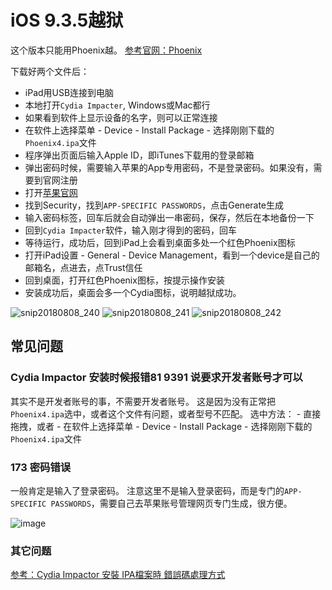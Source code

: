 # iOS 9.3.5越狱

这个版本只能用Phoenix越。
[参考官网：Phoenix](https://phoenixpwn.com/)

下载好两个文件后：
- iPad用USB连接到电脑
- 本地打开`Cydia Impacter`, Windows或Mac都行
- 如果看到软件上显示设备的名字，则可以正常连接
- 在软件上选择菜单 - Device - Install Package - 选择刚刚下载的`Phoenix4.ipa`文件
- 程序弹出页面后输入Apple ID，即iTunes下载用的登录邮箱
- 弹出密码时候，需要输入苹果的App专用密码，不是登录密码。如果没有，需要到官网注册
- 打开[苹果官网](https://appleid.apple.com/account/manage)
- 找到Security，找到`APP-SPECIFIC PASSWORDS`，点击Generate生成
- 输入密码标签，回车后就会自动弹出一串密码，保存，然后在本地备份一下
- 回到`Cydia Impacter`软件，输入刚才得到的密码，回车
- 等待运行，成功后，回到iPad上会看到桌面多处一个红色Phoenix图标
- 打开iPad设置 - General - Device Management，看到一个device是自己的邮箱名，点进去，点Trust信任
- 回到桌面，打开红色Phoenix图标，按提示操作安装
- 安装成功后，桌面会多一个Cydia图标，说明越狱成功。


![snip20180808_240](https://user-images.githubusercontent.com/14041622/43790913-99da15be-9aa6-11e8-8c34-539a23bde1e5.png)
![snip20180808_241](https://user-images.githubusercontent.com/14041622/43790914-9a402c3c-9aa6-11e8-9e56-7f33ca2d1715.png)
![snip20180808_242](https://user-images.githubusercontent.com/14041622/43790916-9aa712b2-9aa6-11e8-979e-5f872e814b8b.png)


## 常见问题
### Cydia Impactor 安装时候报错81 9391 说要求开发者账号才可以
其实不是开发者账号的事，不需要开发者账号。
这是因为没有正常把`Phoenix4.ipa`选中，或者这个文件有问题，或者型号不匹配。
选中方法：
    - 直接拖拽，或者
    - 在软件上选择菜单 - Device - Install Package - 选择刚刚下载的`Phoenix4.ipa`文件

### 173 密码错误
一般肯定是输入了登录密码。
注意这里不是输入登录密码，而是专门的`APP-SPECIFIC PASSWORDS`，需要自己去苹果账号管理网页专门生成，很方便。

![image](https://user-images.githubusercontent.com/14041622/43793256-946ac7d4-9aad-11e8-97fd-fe88abfa116e.png)


### 其它问题
[参考：Cydia Impactor 安裝 IPA檔案時 錯誤碼處理方式](http://bearnear.com/2017/11/cydia-impactor-%E5%AE%89%E8%A3%9D-ipa%E6%AA%94%E6%A1%88%E6%99%82-%E9%8C%AF%E8%AA%A4%E7%A2%BC%E8%99%95%E7%90%86%E6%96%B9%E5%BC%8F/)